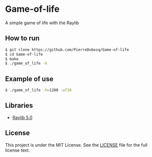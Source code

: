 # Game-of-life
A simple game of life with the Raylib

## How to run

```bash
$ git clone https://github.com/PierreDubosq/Game-of-life
$ cd Game-of-life
$ make
$ ./game_of_life -h
```

## Example of use

```bash
$ ./game_of_life -h=1280 -w720
```

## Libraries

- [Raylib 5.0](https://www.raylib.com/)

## License

This project is under the MIT License. See the [LICENSE](LICENSE) file for the full license text.
